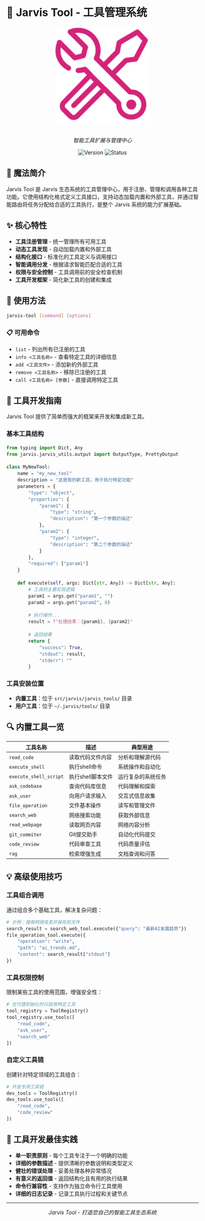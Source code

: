 # 🧰 Jarvis Tool - 工具管理系统

<div align="center">
  <img src="../images/jarvis-tool.png" alt="Jarvis Tool" width="250" style="margin-bottom: 20px"/>
  
  *智能工具扩展与管理中心*
  
  ![Version](https://img.shields.io/badge/version-0.1.x-blue)
  ![Status](https://img.shields.io/badge/status-stable-green)
</div>

## 🔮 魔法简介
Jarvis Tool 是 Jarvis 生态系统的工具管理中心，用于注册、管理和调用各种工具功能。它使用结构化格式定义工具接口，支持动态加载内置和外部工具，并通过智能路由将任务分配给合适的工具执行，是整个 Jarvis 系统的能力扩展基础。

## ✨ 核心特性
- **工具注册管理** - 统一管理所有可用工具
- **动态工具发现** - 自动加载内置和外部工具
- **结构化接口** - 标准化的工具定义与调用接口
- **智能调用分发** - 根据请求智能匹配合适的工具
- **权限与安全控制** - 工具调用前的安全检查机制
- **工具开发框架** - 简化新工具的创建和集成

## 🚀 使用方法
```bash
jarvis-tool [command] [options]
```

### 📋 可用命令
- `list` - 列出所有已注册的工具
- `info <工具名称>` - 查看特定工具的详细信息
- `add <工具文件>` - 添加新的外部工具
- `remove <工具名称>` - 移除已注册的工具
- `call <工具名称> [参数]` - 直接调用特定工具

## 💎 工具开发指南
Jarvis Tool 提供了简单而强大的框架来开发和集成新工具。

### 基本工具结构
```python
from typing import Dict, Any
from jarvis.jarvis_utils.output import OutputType, PrettyOutput

class MyNewTool:
    name = "my_new_tool"
    description = "这是我的新工具，用于执行特定功能"
    parameters = {
        "type": "object",
        "properties": {
            "param1": {
                "type": "string",
                "description": "第一个参数的描述"
            },
            "param2": {
                "type": "integer",
                "description": "第二个参数的描述"
            }
        },
        "required": ["param1"]
    }
    
    def execute(self, args: Dict[str, Any]) -> Dict[str, Any]:
        # 工具的主要实现逻辑
        param1 = args.get("param1", "")
        param2 = args.get("param2", 0)
        
        # 执行操作...
        result = f"处理结果：{param1}, {param2}"
        
        # 返回结果
        return {
            "success": True,
            "stdout": result,
            "stderr": ""
        }
```

### 工具安装位置
- **内置工具**：位于 `src/jarvis/jarvis_tools/` 目录
- **用户工具**：位于 `~/.jarvis/tools/` 目录

## 🔍 内置工具一览

| 工具名称 | 描述 | 典型用途 |
|---------|------|---------|
| `read_code` | 读取代码文件内容 | 分析和理解源代码 |
| `execute_shell` | 执行shell命令 | 系统操作和自动化 |
| `execute_shell_script` | 执行shell脚本文件 | 运行复杂的系统任务 |
| `ask_codebase` | 查询代码库信息 | 代码理解和探索 |
| `ask_user` | 向用户请求输入 | 交互式信息收集 |
| `file_operation` | 文件基本操作 | 读写和管理文件 |
| `search_web` | 网络搜索功能 | 获取外部信息 |
| `read_webpage` | 读取网页内容 | 网络内容分析 |
| `git_commiter` | Git提交助手 | 自动化代码提交 |
| `code_review` | 代码审查工具 | 代码质量评估 |
| `rag` | 检索增强生成 | 文档查询和问答 |

## 💡 高级使用技巧

### 工具组合调用
通过组合多个基础工具，解决复杂问题：
```python
# 示例：搜索网络信息并保存到文件
search_result = search_web_tool.execute({"query": "最新AI发展趋势"})
file_operation_tool.execute({
    "operation": "write",
    "path": "ai_trends.md",
    "content": search_result["stdout"]
})
```

### 工具权限控制
限制某些工具的使用范围，增强安全性：
```python
# 在代理初始化时只启用特定工具
tool_registry = ToolRegistry()
tool_registry.use_tools([
    "read_code", 
    "ask_user", 
    "search_web"
])
```

### 自定义工具链
创建针对特定领域的工具组合：
```python
# 开发专用工具链
dev_tools = ToolRegistry()
dev_tools.use_tools([
    "read_code", 
    "code_review"
])
```

## 🌟 工具开发最佳实践
- **单一职责原则** - 每个工具专注于一个明确的功能
- **详细的参数描述** - 提供清晰的参数说明和类型定义
- **健壮的错误处理** - 妥善处理各种异常情况
- **有意义的返回值** - 返回结构化且有用的执行结果
- **命令行兼容性** - 支持作为独立命令行工具使用
- **详细的日志记录** - 记录工具执行过程和关键节点

---

<div align="center">
  <p><i>Jarvis Tool - 打造您自己的智能工具生态系统</i></p>
</div> 